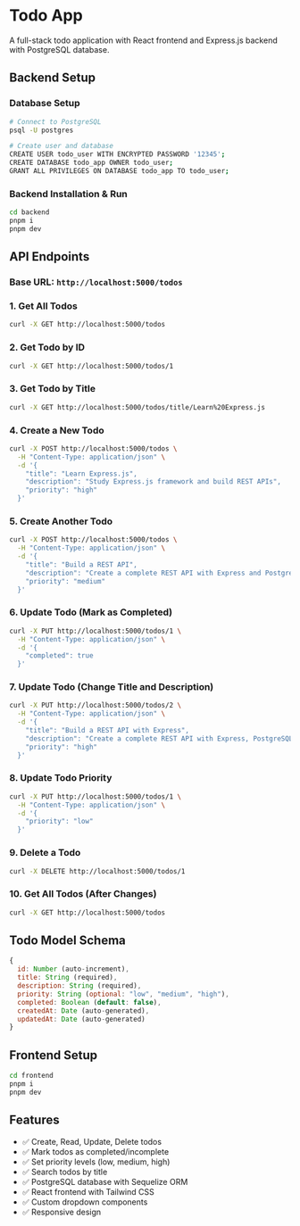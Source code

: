 # Todo App

A full-stack todo application with React frontend and Express.js backend with PostgreSQL database.

## Backend Setup

### Database Setup
```bash
# Connect to PostgreSQL
psql -U postgres

# Create user and database
CREATE USER todo_user WITH ENCRYPTED PASSWORD '12345';
CREATE DATABASE todo_app OWNER todo_user;
GRANT ALL PRIVILEGES ON DATABASE todo_app TO todo_user;
```

### Backend Installation & Run
```bash
cd backend
pnpm i
pnpm dev
```

## API Endpoints

### Base URL: `http://localhost:5000/todos`

### 1. Get All Todos
```bash
curl -X GET http://localhost:5000/todos
```

### 2. Get Todo by ID
```bash
curl -X GET http://localhost:5000/todos/1
```

### 3. Get Todo by Title
```bash
curl -X GET http://localhost:5000/todos/title/Learn%20Express.js
```

### 4. Create a New Todo
```bash
curl -X POST http://localhost:5000/todos \
  -H "Content-Type: application/json" \
  -d '{
    "title": "Learn Express.js",
    "description": "Study Express.js framework and build REST APIs",
    "priority": "high"
  }'
```

### 5. Create Another Todo
```bash
curl -X POST http://localhost:5000/todos \
  -H "Content-Type: application/json" \
  -d '{
    "title": "Build a REST API",
    "description": "Create a complete REST API with Express and PostgreSQL",
    "priority": "medium"
  }'
```

### 6. Update Todo (Mark as Completed)
```bash
curl -X PUT http://localhost:5000/todos/1 \
  -H "Content-Type: application/json" \
  -d '{
    "completed": true
  }'
```

### 7. Update Todo (Change Title and Description)
```bash
curl -X PUT http://localhost:5000/todos/2 \
  -H "Content-Type: application/json" \
  -d '{
    "title": "Build a REST API with Express",
    "description": "Create a complete REST API with Express, PostgreSQL, and proper error handling",
    "priority": "high"
  }'
```

### 8. Update Todo Priority
```bash
curl -X PUT http://localhost:5000/todos/1 \
  -H "Content-Type: application/json" \
  -d '{
    "priority": "low"
  }'
```

### 9. Delete a Todo
```bash
curl -X DELETE http://localhost:5000/todos/1
```

### 10. Get All Todos (After Changes)
```bash
curl -X GET http://localhost:5000/todos
```

## Todo Model Schema

```javascript
{
  id: Number (auto-increment),
  title: String (required),
  description: String (required),
  priority: String (optional: "low", "medium", "high"),
  completed: Boolean (default: false),
  createdAt: Date (auto-generated),
  updatedAt: Date (auto-generated)
}
```

## Frontend Setup

```bash
cd frontend
pnpm i
pnpm dev
```

## Features

- ✅ Create, Read, Update, Delete todos
- ✅ Mark todos as completed/incomplete
- ✅ Set priority levels (low, medium, high)
- ✅ Search todos by title
- ✅ PostgreSQL database with Sequelize ORM
- ✅ React frontend with Tailwind CSS
- ✅ Custom dropdown components
- ✅ Responsive design

